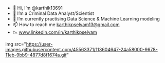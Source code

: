 - 👋 Hi, I’m @karthik13691
- 👀 I’m a Criminal Data Analyst/Scientist
- 🌱 I’m currently practising Data Science & Machine Learning modeling
- 📫 How to reach me karthikpselvam13@gmail.com
- 📉 www.linkedin.com/in/karthikpselvam

<!---
karthik13691/karthik13691 is a ✨ Criminal Data Analyst/Scientist ✨ repository because its `README.md` (this file) appears on your GitHub profile.
You can click the Preview link to take a look at your changes.
--->
img src="https://user-images.githubusercontent.com/45563371/113604647-24a58000-9678-11eb-9bb9-4877d8f1674a.gif" 
